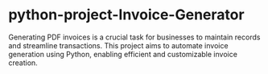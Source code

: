 # python-project-Invoice-Generator
Generating PDF invoices is a crucial task for businesses to maintain records and streamline transactions. This project aims to automate invoice generation using Python, enabling efficient and customizable invoice creation.
